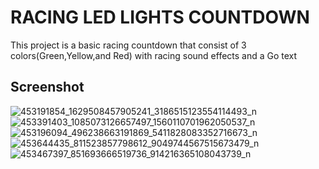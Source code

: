 <h1>RACING LED LIGHTS COUNTDOWN</h1>
<p>This project is a basic racing countdown that consist of 3 colors(Green,Yellow,and Red) with racing sound effects and a Go text</p>

<h2>Screenshot</h2>

![453191854_1629508457905241_3186515123554114493_n](https://github.com/user-attachments/assets/a39b72b9-42b1-49d8-8dfd-d1cc58bd3cd6)
![453391403_1085073126657497_1560110701962050537_n](https://github.com/user-attachments/assets/3844ec5e-dff0-4873-a5da-e3aa6fc8a44a)
![453196094_496238663191869_5411828083352716673_n](https://github.com/user-attachments/assets/0ffd9871-00b5-49cc-9043-f2150c28a8a6)
![453644435_811523857798612_9049744567515673479_n](https://github.com/user-attachments/assets/e6bddcf3-28ef-4954-a354-5193fd1843d0)
![453467397_851693666519736_914216365108043739_n](https://github.com/user-attachments/assets/ac40fb0f-ad8e-40d1-8706-3e370d164772)

